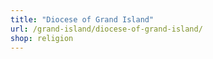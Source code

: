 ```yaml
---
title: "Diocese of Grand Island"
url: /grand-island/diocese-of-grand-island/
shop: religion
---
```

